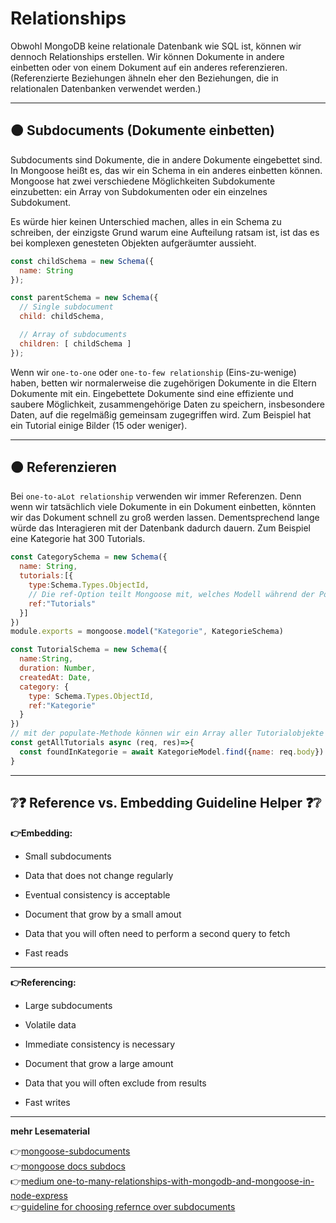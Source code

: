 # Relationships

Obwohl MongoDB keine relationale Datenbank wie SQL ist, können wir dennoch Relationships erstellen. Wir können Dokumente in andere einbetten oder von einem Dokument auf ein anderes referenzieren. (Referenzierte Beziehungen ähneln eher den Beziehungen, die in relationalen Datenbanken verwendet werden.)

---
## :orange_circle: Subdocuments (Dokumente einbetten)


Subdocuments sind Dokumente, die in andere Dokumente eingebettet sind. In Mongoose heißt es, das wir ein Schema in ein anderes einbetten können. Mongoose hat zwei verschiedene Möglichkeiten Subdokumente einzubetten: ein Array von Subdokumenten oder ein einzelnes Subdokument. 

Es würde hier keinen Unterschied machen, alles in ein Schema zu schreiben, der einzigste Grund warum eine Aufteilung ratsam ist, ist das es bei komplexen genesteten Objekten aufgeräumter aussieht.


```javascript
const childSchema = new Schema({
  name: String
});

const parentSchema = new Schema({
  // Single subdocument
  child: childSchema,

  // Array of subdocuments
  children: [ childSchema ]
});
```

Wenn wir `one-to-one` oder `one-to-few relationship`   (Eins-zu-wenige) haben, betten wir normalerweise die zugehörigen Dokumente in die Eltern Dokumente mit ein. Eingebettete Dokumente sind eine effiziente und saubere Möglichkeit, zusammengehörige Daten zu speichern, insbesondere Daten, auf die regelmäßig gemeinsam zugegriffen wird.
Zum Beispiel hat ein Tutorial einige Bilder (15 oder weniger). 

----

## :orange_circle: Referenzieren

Bei `one-to-aLot relationship` verwenden wir immer Referenzen. Denn wenn wir tatsächlich viele Dokumente in ein Dokument einbetten, könnten wir das Dokument schnell zu groß werden lassen. Dementsprechend lange würde das Interagieren mit der Datenbank dadurch dauern.
Zum Beispiel eine Kategorie hat 300 Tutorials.

```javascript
const CategorySchema = new Schema({
  name: String,
  tutorials:[{
    type:Schema.Types.ObjectId,
    // Die ref-Option teilt Mongoose mit, welches Modell während der Population verwendet werden soll
    ref:"Tutorials"
  }]
})
module.exports = mongoose.model("Kategorie", KategorieSchema)

const TutorialSchema = new Schema({
  name:String,
  duration: Number,
  createdAt: Date,
  category: {
    type: Schema.Types.ObjectId,
    ref:"Kategorie"
  }
})
// mit der populate-Methode können wir ein Array aller Tutorialobjekte abrufen und nicht nur ihre ObjectID. 
const getAllTutorials async (req, res)=>{
  const foundInKategorie = await KategorieModel.find({name: req.body}).populate("tutorials")
}
```

---

## :grey_question::question: Reference vs. Embedding Guideline Helper :question::grey_question:

**:point_right:Embedding:**

- Small subdocuments

- Data that does not change regularly

- Eventual consistency is acceptable

- Document that grow by a small amout

- Data that you will often need to perform a second query to fetch

- Fast reads

---

**:point_right:Referencing:**

- Large subdocuments

- Volatile data

- Immediate consistency is necessary

- Document that grow a large amount

- Data that you will often exclude from results

- Fast writes

---

**mehr Lesematerial**

:point_right:[mongoose-subdocuments](https://zellwk.com/blog/mongoose-subdocuments/)\
:point_right:[mongoose docs subdocs](https://mongoosejs.com/docs/subdocs.html)\
:point_right:[medium one-to-many-relationships-with-mongodb-and-mongoose-in-node-express ](https://medium.com/@brandon.lau86/one-to-many-relationships-with-mongodb-and-mongoose-in-node-express-d5c9d23d93c2)\
:point_right:[guideline for choosing refernce over subdocuments](https://www.bezkoder.com/mongoose-one-to-many-relationship/)




